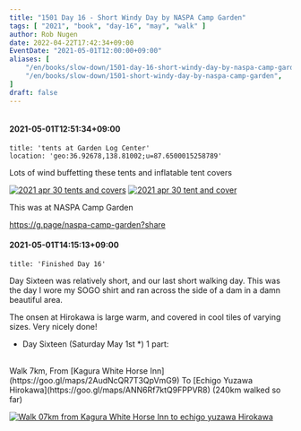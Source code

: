 ```yaml
---
title: "1501 Day 16 - Short Windy Day by NASPA Camp Garden"
tags: [ "2021", "book", "day-16", "may", "walk" ]
author: Rob Nugen
date: 2022-04-22T17:42:34+09:00
EventDate: "2021-05-01T12:00:00+09:00"
aliases: [
    "/en/books/slow-down/1501-day-16-short-windy-day-by-naspa-camp-garden",
    "/en/books/slow-down/1501-short-windy-day-by-naspa-camp-garden",
]
draft: false
---
```


<img
src="https://b.robnugen.com/quests/walk-to-niigata/2021/en_route/day-16/2021_apr_30_tents_and_covers.jpeg"
alt=""
class="title" />

#### 2021-05-01T12:51:34+09:00

    title: 'tents at Garden Log Center'
    location: 'geo:36.92678,138.81002;u=87.6500015258789'



Lots of wind buffetting these tents and inflatable tent covers

[![2021 apr 30 tents and covers](//b.robnugen.com/quests/walk-to-niigata/2021/en_route/day-16/thumbs/2021_apr_30_tents_and_covers.jpeg)](//b.robnugen.com/quests/walk-to-niigata/2021/en_route/day-16/2021_apr_30_tents_and_covers.jpeg)
[![2021 apr 30 tent and cover](//b.robnugen.com/quests/walk-to-niigata/2021/en_route/day-16/thumbs/2021_apr_30_tent_and_cover.jpeg)](//b.robnugen.com/quests/walk-to-niigata/2021/en_route/day-16/2021_apr_30_tent_and_cover.jpeg)          

This was at NASPA Camp Garden

https://g.page/naspa-camp-garden?share

#### 2021-05-01T14:15:13+09:00

    title: 'Finished Day 16'



Day Sixteen was relatively short, and our last short walking day.  This was the day I wore my SOGO shirt and ran across the side of a dam in a damn beautiful area.

The onsen at Hirokawa is large warm, and covered in cool tiles of varying sizes.  Very nicely done!

<div class="walk-segment">

* Day <span class="day_source">Sixteen</span>
(<span class="day_date">Saturday May 1st</span> *)
1 part:
<br>
Walk <span class="km_source">7</span>km,
From [Kagura White Horse Inn](https://goo.gl/maps/2AudNcQR7T3QpVmG9)
To [Echigo Yuzawa Hirokawa](https://goo.gl/maps/ANN6Rf7ktQ9FPPVR8)
(<span class="km_total">240</span>km walked so far)

[![Walk 07km from Kagura White Horse Inn to echigo yuzawa Hirokawa](//b.robnugen.com/quests/walk-to-niigata/2021/route_plans/thumbs/2021_mar_21_white_horse_to_hirokawa_hotel.png)](https://goo.gl/maps/RFfN7jWY9YySRdfX7)

</div>
